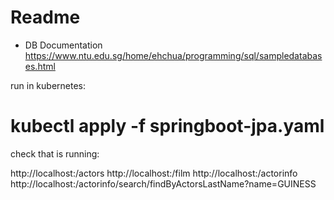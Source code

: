 # Readme

* DB Documentation https://www.ntu.edu.sg/home/ehchua/programming/sql/sampledatabases.html

run in kubernetes:

# kubectl apply -f springboot-jpa.yaml

check that is running:

http://localhost:<port>/actors
http://localhost:<port>/film 
http://localhost:<port>/actorinfo 
http://localhost:<port>/actorinfo/search/findByActorsLastName?name=GUINESS
